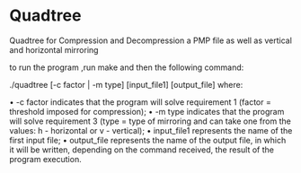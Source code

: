 # Quadtree
Quadtree for Compression and Decompression a PMP file as well as vertical and horizontal mirroring

to run the program ,run make and then the following command:

  ./quadtree [-c factor |  -m type] [input_file1] [output_file] where:
  
• -c factor indicates that the program will solve requirement 1 (factor = threshold imposed for compression);
• -m type indicates that the program will solve requirement 3 (type = type of mirroring and can take one
from the values: h - horizontal or v - vertical);
• input_file1 represents the name of the first input file;
• output_file represents the name of the output file, in which it will be written, depending on the command
received, the result of the program execution.
